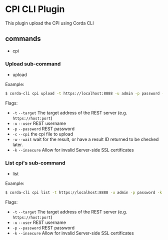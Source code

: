 # CPI CLI Plugin

This plugin upload the CPI using Corda CLI

## commands
- cpi

### Upload sub-command
- upload

Example:
```bash
$ corda-cli cpi upload -t https://localhost:8888 -u admin -p password --cpi mycpifile.cpi -w -k
```

Flags:
- `-t` `--target` The target address of the REST server (e.g. `https://host:port`)
- `-u` `--user` REST username
- `-p` `--password` REST password
- `-c` `--cpi` the cpi file to upload
- `-w` `--wait` wait for the result, or have a result ID returned to be checked later.
- `-k` `--insecure` Allow for invalid Server-side SSL certificates

### List cpi's sub-command
- list

Example:
```bash
$ corda-cli cpi list -t https://localhost:8888 -u admin -p password -k
```

Flags:
- `-t` `--target` The target address of the REST server (e.g. `https://host:port`)
- `-u` `--user` REST username
- `-p` `--password` REST password
- `-k` `--insecure` Allow for invalid Server-side SSL certificates